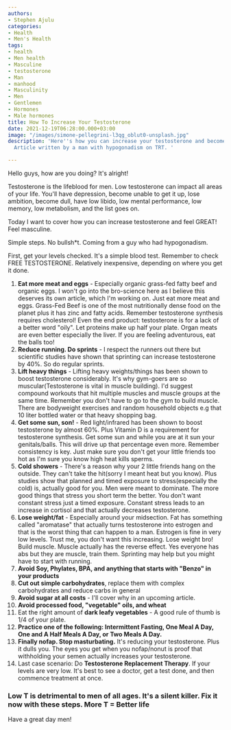 ```yaml
---
authors:
- Stephen Ajulu
categories:
- Health
- Men's Health
tags:
- health
- Men health
- Masculine
- testosterone
- Man
- manhood
- Masculinity
- Men
- Gentlemen
- Hormones
- Male hormones
title: How To Increase Your Testosterone
date: 2021-12-19T06:28:00.000+03:00
image: "/images/simone-pellegrini-l3qg_oblut0-unsplash.jpg"
description: 'Here''s how you can increase your testosterone and become more masculine.
  Article written by a man with hypogonadism on TRT. '

---
```

Hello guys, how are you doing? It's alright!

Testosterone is the lifeblood for men. Low testosterone can impact all areas of your life. You'll have depression, become unable to get it up, lose ambition, become dull, have low libido, low mental performance, low memory, low metabolism, and the list goes on.

Today I want to cover how you can increase testosterone and feel GREAT! Feel masculine.

Simple steps. No bullsh*t. Coming from a guy who had hypogonadism.

First, get your levels checked. It's a simple blood test. Remember to check FREE TESTOSTERONE. Relatively inexpensive, depending on where you get it done.

 1. **Eat more meat and eggs** - Especially organic grass-fed fatty beef and organic eggs. I won't go into the bro-science here as I believe this deserves its own article, which I'm working on. Just eat more meat and eggs. Grass-Fed Beef is one of the most nutritionally dense food on the planet plus it has zinc and fatty acids. Remember testosterone synthesis requires cholesterol! Even the end product: testosterone is for a lack of a better word "oily". Let proteins make up half your plate. Organ meats are even better especially the liver. If you are feeling adventurous, eat the balls too!
 2. **Reduce running. Do sprints** - I respect the runners out there but scientific studies have shown that sprinting can increase testosterone by 40%. So do regular sprints.
 3. **Lift heavy things** - Lifting heavy weights/things has been shown to boost testosterone considerably. It's why gym-goers are so muscular(Testosterone is vital in muscle building). I'd suggest compound workouts that hit multiple muscles and muscle groups at the same time. Remember you don't have to go to the gym to build muscle. There are bodyweight exercises and random household objects e.g that 10 liter bottled water or that heavy shopping bag.
 4. **Get some sun, son!** - Red light/infrared has been shown to boost testosterone by almost 60%. Plus Vitamin D is a requirement for testosterone synthesis. Get some sun and while you are at it sun your genitals/balls. This will drive up that percentage even more. Remember consistency is key. Just make sure you don't get your little friends too hot as I'm sure you know high heat kills sperms.
 5. **Cold showers** - There's a reason why your 2 little friends hang on the outside. They can't take the hit(sorry I meant heat but you know). Plus studies show that planned and timed exposure to stress(especially the cold) is, actually good for you. Men were meant to dominate. The more good things that stress you short term the better. You don't want constant stress just a timed exposure. Constant stress leads to an increase in cortisol and that actually decreases testosterone.
 6. **Lose weight/fat** - Especially around your midsection. Fat has something called "aromatase" that actually turns testosterone into estrogen and that is the worst thing that can happen to a man. Estrogen is fine in very low levels. Trust me, you don't want this increasing. Lose weight bro! Build muscle. Muscle actually has the reverse effect. Yes everyone has abs but they are muscle, train them. Sprinting may help but you might have to start with running.
 7. **Avoid Soy, Phylates, BPA, and anything that starts with "Benzo" in your products**
 8. **Cut out simple carbohydrates**, replace them with complex carbohydrates and reduce carbs in general
 9. **Avoid sugar at all costs** - I'll cover why in an upcoming article.
10. **Avoid processed food, "vegetable" oils, and wheat**
11. Eat the right amount of **dark leafy vegetables** - A good rule of thumb is 1/4 of your plate.
12. **Practice one of the following: Intermittent Fasting, One Meal A Day, One and A Half Meals A Day, or Two Meals A Day.**
13. **Finally nofap. Stop masturbating.**  It's reducing your testosterone. Plus it dulls you. The eyes you get when you nofap/nonut is proof that withholding your semen actually increases your testosterone. 
14. Last case scenario: Do **Testosterone Replacement Therapy**. If your levels are very low. It's best to see a doctor, get a test done, and then commence treatment at once.

### Low T is detrimental to men of all ages. It's a silent killer. Fix it now with these steps. More T = Better life

Have a great day men!
